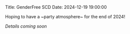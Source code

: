 Title: GenderFree SCD
Date: 2024-12-19 19:00:00

Hoping to have a ~party atmosphere~ for the end of 2024!

_Details coming soon_
